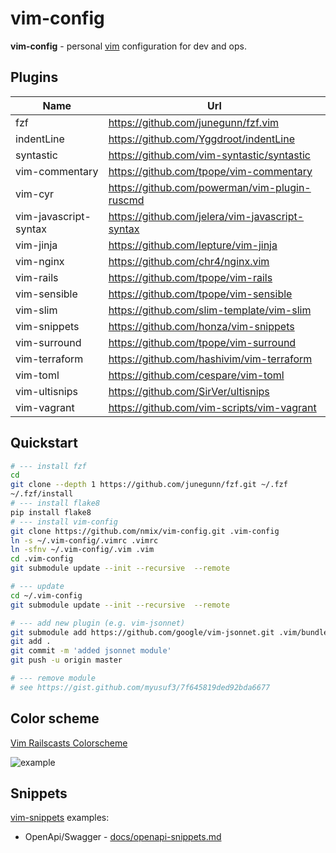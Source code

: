 # vim-config

**vim-config** - personal [vim](https://vim8.org) configuration for dev and ops.

## Plugins

Name | Url
---|---
fzf | https://github.com/junegunn/fzf.vim
indentLine | https://github.com/Yggdroot/indentLine
syntastic | https://github.com/vim-syntastic/syntastic
vim-commentary | https://github.com/tpope/vim-commentary
vim-cyr | https://github.com/powerman/vim-plugin-ruscmd
vim-javascript-syntax | https://github.com/jelera/vim-javascript-syntax
vim-jinja | https://github.com/lepture/vim-jinja
vim-nginx | https://github.com/chr4/nginx.vim
vim-rails | https://github.com/tpope/vim-rails
vim-sensible | https://github.com/tpope/vim-sensible
vim-slim | https://github.com/slim-template/vim-slim
vim-snippets | https://github.com/honza/vim-snippets
vim-surround | https://github.com/tpope/vim-surround
vim-terraform | https://github.com/hashivim/vim-terraform
vim-toml | https://github.com/cespare/vim-toml
vim-ultisnips | https://github.com/SirVer/ultisnips
vim-vagrant | https://github.com/vim-scripts/vim-vagrant


## Quickstart
```bash
# --- install fzf
cd
git clone --depth 1 https://github.com/junegunn/fzf.git ~/.fzf
~/.fzf/install
# --- install flake8
pip install flake8
# --- install vim-config
git clone https://github.com/nmix/vim-config.git .vim-config
ln -s ~/.vim-config/.vimrc .vimrc
ln -sfnv ~/.vim-config/.vim .vim
cd .vim-config
git submodule update --init --recursive  --remote

# --- update
cd ~/.vim-config
git submodule update --init --recursive  --remote

# --- add new plugin (e.g. vim-jsonnet)
git submodule add https://github.com/google/vim-jsonnet.git .vim/bundle/vim-jsonnet
git add .
git commit -m 'added jsonnet module'
git push -u origin master

# --- remove module
# see https://gist.github.com/myusuf3/7f645819ded92bda6677
```

## Color scheme

[Vim Railscasts Colorscheme](https://github.com/jpo/vim-railscasts-theme)

![example](https://clck.ru/gcVfn)

## Snippets

[vim-snippets](https://github.com/honza/vim-snippets) examples:

* OpenApi/Swagger - [docs/openapi-snippets.md](docs/openapi-snippets.md)
